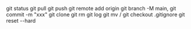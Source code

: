 git status
git pull
git push
git remote add origin <branch>
git branch -M main,
git commit <file> -m "xxx"
git clone <url> 
git rm 
git log
git mv <item> <folder>/<item>
git checkout <folder>
.gitignore
git reset --hard


